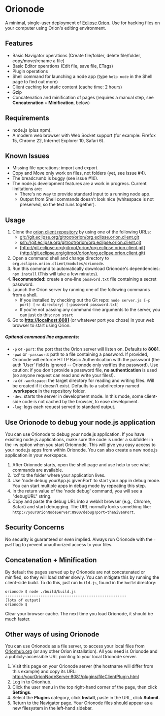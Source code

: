 # Orionode
A minimal, single-user deployment of [Eclipse Orion](http://www.eclipse.org/orion/). Use for hacking files on your computer using Orion's editing environment.

## Features
* Basic Navigator operations (Create file/folder, delete file/folder, copy/move/rename a file)
* Basic Editor operations (Edit file, save file, ETags)
* Plugin operations
* Shell command for launching a node app (type ```help node``` in the Shell page to find out more)
* Client caching for static content (cache time: 2 hours)
* Gzip
* Concatenation and minification of pages (requires a manual step, see **Concatenation + Minification**, below)

## Requirements
* node.js (plus npm).
* A modern web browser with Web Socket support (for example: Firefox 15, Chrome 22, Internet Explorer 10, Safari 6).

## Known Issues
* Missing file operations: import and export.
* Copy and Move only work on files, not folders (yet, see issue #4).
* The breadcrumb is buggy (see issue #10).
* The node.js development features are a work in progress. Current limitations are:
    * There's no way to provide standard input to a running node app.
	* Output from Shell commands doesn't look nice (whitespace is not preserved, so the text runs together).

## Usage
1. Clone the [orion client repository](http://git.eclipse.org/c/orion/org.eclipse.orion.client.git/) by using one of the following URLs:
	* [git://git.eclipse.org/gitroot/orion/org.eclipse.orion.client.git](git://git.eclipse.org/gitroot/orion/org.eclipse.orion.client.git)
	* [ssh://git.eclipse.org/gitroot/orion/org.eclipse.orion.client.git](ssh://git.eclipse.org/gitroot/orion/org.eclipse.orion.client.git)
	* [http://git.eclipse.org/gitroot/orion/org.eclipse.orion.client.git](http://git.eclipse.org/gitroot/orion/org.eclipse.orion.client.git)
2. Open a command shell and change directory to ```org.eclipse.orion.client/modules/orionode```.
2. Run this command to automatically download Orionode's dependencies:
    ```npm install```
(This will take a few minutes).
3. **Recommended:** create a one-line ```password.txt``` file containing a secret password.
4. Launch the Orion server by running one of the following commands from a shell.
	* If you installed by checking out the Git repo:
	```node server.js [-p port] [-w directory] [-password password.txt]```
	* If you're not passing any command-line arguments to the server, you can just do this:
	```npm start```
5. Go to **[http://localhost:8081](http://localhost:8081)** (or whatever port you chose) in your web browser to start using Orion.

##### Optional command line arguments:
* ```-p``` or ```-port```: the port that the Orion server will listen on. Defaults to **8081**.
* ```-pwd``` or ```-password```: path to a file containing a password. If provided, Orionode will enforce HTTP Basic Authentication 
with the password (the auth 'User' field is ignored -- Orionode only verifies the password). Use caution: if you don't provide a password
file, **no authentication** is used (so anyone request can read and write your files!).
* ```-w``` or ```-workspace```: the target directory for reading and writing files. Will be created if it doesn't exist. Defaults to a subdirectory 
named **.workspace** in the repository folder.
* ```-dev```: starts the server in development mode. In this mode, some client-side code is not cached by the browser, to ease development.
* ```-log```: logs each request served to standard output.


## Use Orionode to debug your node.js application
You can use Orionode to debug your node.js application. If you have exisiting node.js applications, make sure the code is under a subfolder in the -w option when you start Orionnode. This will give you easy access to your node.js apps from within Orionode.
You can also create a new node.js application in your workspace.

1. After Orionode starts, open the shell page and use help to see what commands are available.
2. 'cd' to the folder where your application lives.
3. Use 'node debug yourApp.js givenPort' to start your app in debug mode. You can start multiple apps in debug mode by repeating this step.
4. In the return value of the 'node debug' command, you will see a "debugURL" string.
5. Copy and paste the debug URL into a webkit browser (e.g., Chrome, Safari) and start debugging. The URL normally looks something like: ```http://yourOrionNodeServer:8900/debug?port=theGivenPort```.

## Security Concerns
No security is guaranteed or even implied. Always run Orionode with the ```-pwd``` flag to prevent unauthorized access to your files.

## Concatenation + Minification
By default the pages served up by Orionode are not concatenated or minified, so they will load rather slowly.
You can mitigate this by running the client-side build. To do this, just run ```build.js```, found in the ```build``` directory:

    orionode $ node ./build/build.js
    -------------------------------------------------------
    [lots of output]
    orionode $

Clear your browser cache. The next time you load Orionode, it should be much faster.

## Other ways of using Orionode
You can use Orionode as a file server, to access your local files from [Orionhub.org](http://www.orionhub.org/) (or any other Orion installation). All you need is 
Orionode and a publicly-accessible URL pointing to your local Orionode server.

1. Visit this page on your Orionode server (the hostname will differ from this example) and copy its URL:
[http://yourOrionNodeServer:8081/plugins/fileClientPlugin.html](http://yourOrionNodeServer:8081/plugins/fileClientPlugin.html)
2. Log in to Orionhub.
3. Click the user menu in the top right-hand corner of the page, then click **Settings**.
4. Select the **Plugins** category, click **Install**, paste in the URL, click **Submit**.
5. Return to the Navigator page. Your Orionode files should appear as a new filesystem in the left-hand sidebar.
